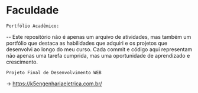 # Faculdade
    Portfólio Acadêmico:
-- Este repositório não é apenas um arquivo de atividades, mas também um portfólio que destaca as habilidades que adquiri e os projetos que desenvolvi ao longo do meu curso. Cada commit e código aqui representam não apenas uma tarefa cumprida, mas uma oportunidade de aprendizado e crescimento.

    Projeto Final de Desenvolvimento WEB
->  https://k5engenhariaeletrica.com.br/
